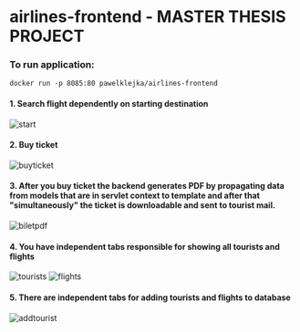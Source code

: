 # airlines-frontend - MASTER THESIS PROJECT

### To run application:
```docker
docker run -p 8085:80 pawelklejka/airlines-frontend
```


#### 1. Search flight dependently on starting destination
![start](https://user-images.githubusercontent.com/24233415/192457474-2efa69ba-2c90-4905-97b8-70b45afd201b.png)
#### 2. Buy ticket
![buyticket](https://user-images.githubusercontent.com/24233415/192457561-f4ffbf20-3f18-4467-bd29-3ec5fd6c719e.png)
#### 3. After you buy ticket the backend generates PDF by propagating data from models that are in servlet context to template and after that "simultaneously" the ticket is downloadable and sent to tourist mail.
![biletpdf](https://user-images.githubusercontent.com/24233415/192457610-febf73f5-da6e-4021-9579-2089992b2790.png)
#### 4. You have independent tabs responsible for showing all tourists and flights
![tourists](https://user-images.githubusercontent.com/24233415/192457509-5ee90a77-0430-47cc-83de-51005b94a3b8.png)
![flights](https://user-images.githubusercontent.com/24233415/192457519-72c13ec1-ffd0-4b52-ba81-630509bf3814.png)
#### 5. There are independent tabs for adding tourists and flights to database
![addtourist](https://user-images.githubusercontent.com/24233415/192457551-7ea51c79-70bb-4d7c-9e21-614c560ebf56.png)

